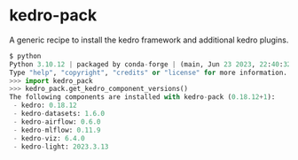 # kedro-pack
A generic recipe to install the kedro framework and additional kedro plugins.

``` python
$ python
Python 3.10.12 | packaged by conda-forge | (main, Jun 23 2023, 22:40:32) [GCC 12.3.0] on linux
Type "help", "copyright", "credits" or "license" for more information.
>>> import kedro_pack
>>> kedro_pack.get_kedro_component_versions()
The following components are installed with kedro-pack (0.18.12+1):
 - kedro: 0.18.12
 - kedro-datasets: 1.6.0
 - kedro-airflow: 0.6.0
 - kedro-mlflow: 0.11.9
 - kedro-viz: 6.4.0
 - kedro-light: 2023.3.13
```
